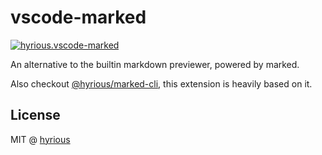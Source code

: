 # vscode-marked

[![hyrious.vscode-marked](https://vsmarketplacebadge.apphb.com/version-short/hyrious.hyrious.vscode-marked.svg)](https://marketplace.visualstudio.com/items?itemName=hyrious.vscode-marked)

An alternative to the builtin markdown previewer, powered by marked.

Also checkout [@hyrious/marked-cli](https://github.com/hyrious/marked-cli), this extension is heavily based on it.

## License

MIT @ [hyrious](https://github.com/hyrious)
